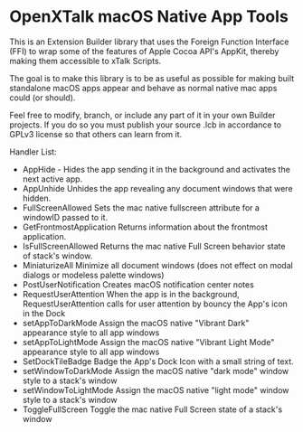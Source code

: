# OpenXTalk macOS Native App Tools

This is an Extension Builder library that uses the
Foreign Function Interface (FFI) to wrap some of the features
of Apple Cocoa API's AppKit, thereby making them accessible to 
xTalk Scripts.

The goal is to make this library is to be as useful as possible 
for making built standalone macOS apps appear and behave as 
normal native mac apps could (or should).

Feel free to modify, branch, or include any part of it in your
own Builder projects. If you do so you must publish your source .lcb
in accordance to GPLv3 license so that others can learn from it.

Handler List:
- AppHide -	Hides the app sending it in the background and activates the next active app.	
- AppUnhide	Unhides the app revealing any document windows that were hidden.	
- FullScreenAllowed	Sets the mac native fullscreen attribute for a windowID passed to it.	
- GetFrontmostApplication	Returns information about the frontmost application.
- IsFullScreenAllowed	Returns the mac native Full Screen behavior state of stack's window.
- MiniaturizeAll	Minimize all document windows (does not effect on modal dialogs or modeless palette windows)
- PostUserNotification	Creates macOS notification center notes
- RequestUserAttention	When the app is in the background, RequestUserAttention calls for user attention by bouncy the App's icon in the Dock
- setAppToDarkMode	Assign the macOS native "Vibrant Dark" appearance style to all app windows
- setAppToLightMode	Assign the macOS native "Vibrant Light Mode" appearance style to all app windows
- SetDockTileBadge	Badge the App's Dock Icon with a small string of text.
- setWindowToDarkMode	Assign the macOS native "dark mode" window style to a stack's window
- setWindowToLightMode	Assign the macOS native "light mode" window style to a stack's window
- ToggleFullScreen	Toggle the mac native Full Screen state of a stack's window
